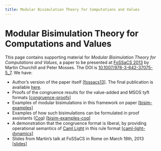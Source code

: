 ```yaml
---
title: Modular Bisimulation Theory for Computations and Values
---
```


# Modular Bisimulation Theory for Computations and Values

This page contains supporting material for *Modular Bisimulation Theory for Computations and Values*, a paper to be presented at [FoSSaCS 2013](https://www.etaps.org/2013/fossacs.html) by Martin Churchill and Peter Mosses. The DOI is [10.1007/978-3-642-37075-5_7](https://dx.doi.org/10.1007/978-3-642-37075-5_7). We have:

- Author’s version of the paper itself [[fossacs13\]](/files/2013/01/fossacs13.pdf). The final publication is available [here](https://link.springer.com/chapter/10.1007/978-3-642-37075-5_7).
- Proofs of the congruence results for the value-added and MSOS tyft formats [[congruence-proofs\]](/files/2013/01/congruence-proofs.pdf)
- Examples of modular bisimulations in this framework on paper [[bisim-examples\]](/files/2013/01/bisim-examples.pdf)
- Examples of how such bisimulations can be formulated in proof assistants ([Coq](https://coq.inria.fr/)) [[bisim-examples-coq\]](/files/2013/01/bisim-examples-coq.txt)
- A demonstration that the congruence format is liberal, by providing operational semantics of [Caml Light](https://caml.inria.fr/caml-light/) in this rule format [[caml-light-dynamics\]](/files/2013/01/caml-light-dynamics.zip)
- Slides from Martin’s talk at FoSSaCS in Rome on March 18th, 2013 [[slides\]](/files/2013/01/fossacstalk.pdf)
